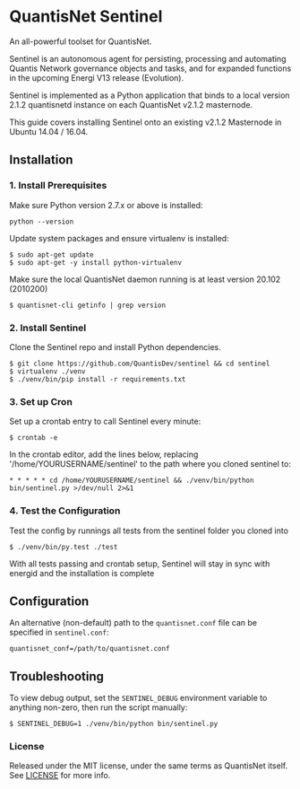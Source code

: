 # QuantisNet Sentinel

An all-powerful toolset for QuantisNet.

Sentinel is an autonomous agent for persisting, processing and automating Quantis Network governance objects and tasks, and for expanded functions in the upcoming Energi V13 release (Evolution).

Sentinel is implemented as a Python application that binds to a local version 2.1.2 quantisnetd instance on each QuantisNet v2.1.2 masternode.

This guide covers installing Sentinel onto an existing v2.1.2 Masternode in Ubuntu 14.04 / 16.04.

## Installation

### 1. Install Prerequisites

Make sure Python version 2.7.x or above is installed:

    python --version

Update system packages and ensure virtualenv is installed:

    $ sudo apt-get update
    $ sudo apt-get -y install python-virtualenv

Make sure the local QuantisNet daemon running is at least version 20.102 (2010200)

    $ quantisnet-cli getinfo | grep version

### 2. Install Sentinel

Clone the Sentinel repo and install Python dependencies.

    $ git clone https://github.com/QuantisDev/sentinel && cd sentinel
    $ virtualenv ./venv
    $ ./venv/bin/pip install -r requirements.txt

### 3. Set up Cron

Set up a crontab entry to call Sentinel every minute:

    $ crontab -e

In the crontab editor, add the lines below, replacing '/home/YOURUSERNAME/sentinel' to the path where you cloned sentinel to:

    * * * * * cd /home/YOURUSERNAME/sentinel && ./venv/bin/python bin/sentinel.py >/dev/null 2>&1

### 4. Test the Configuration

Test the config by runnings all tests from the sentinel folder you cloned into

    $ ./venv/bin/py.test ./test

With all tests passing and crontab setup, Sentinel will stay in sync with energid and the installation is complete

## Configuration

An alternative (non-default) path to the `quantisnet.conf` file can be specified in `sentinel.conf`:

    quantisnet_conf=/path/to/quantisnet.conf

## Troubleshooting

To view debug output, set the `SENTINEL_DEBUG` environment variable to anything non-zero, then run the script manually:

    $ SENTINEL_DEBUG=1 ./venv/bin/python bin/sentinel.py

### License

Released under the MIT license, under the same terms as QuantisNet itself. See [LICENSE](LICENSE) for more info.
